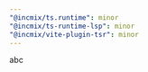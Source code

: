 ```yaml
---
"@incmix/ts.runtime": minor
"@incmix/ts-runtime-lsp": minor
"@incmix/vite-plugin-tsr": minor
---
```


abc
